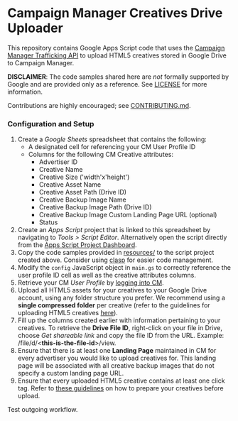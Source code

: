 # Campaign Manager Creatives Drive Uploader

This repository contains Google Apps Script code that uses the
[Campaign Manager Trafficking API](https://developers.google.com/doubleclick-advertisers/getting_started)
to upload HTML5 creatives stored in Google Drive to Campaign Manager.

**DISCLAIMER**: The code samples shared here are _not_ formally supported
by Google and are provided only as a reference. See [LICENSE](LICENSE.md)
for more information.

Contributions are highly encouraged; see [CONTRIBUTING.md](CONTRIBUTING.md).

### Configuration and Setup

1.  Create a *Google Sheets* spreadsheet that contains the following:
    - A designated cell for referencing your CM User Profile ID
    - Columns for the following CM Creative attributes:
       - Advertiser ID
       - Creative Name
       - Creative Size ('width'x'height')
       - Creative Asset Name
       - Creative Asset Path (Drive ID)
       - Creative Backup Image Name
       - Creative Backup Image Path (Drive ID)
       - Creative Backup Image Custom Landing Page URL (optional)
       - Status
1.  Create an *Apps Script* project that is linked to this spreadsheet by
    navigating to *Tools > Script Editor*. Alternatively open the script
    directly from the
    [Apps Script Project Dashboard](https://script.google.com/home/all).
1.  Copy the code samples provided in [resources/](resources) to the script
    project created above. Consider using
    [clasp](https://github.com/google/clasp) for easier code management.
1.  Modify the `config` JavaScript object in `main.gs` to correctly reference
    the user profile ID cell as well as the creative attributes columns.
1.  Retrieve your CM *User Profile* by
    [logging into CM](https://www.google.com/dfa/trafficking/).
1.  Upload all HTML5 assets for your creatives to your Google Drive account,
    using any folder structure you prefer. We recommend using a **single
    compressed folder** per creative (refer to the guidelines for uploading
    HTML5 creatives
    [here](https://support.google.com/campaignmanager/answer/3145300?hl=en&ref_topic=2826366)).
1.  Fill up the columns created earlier with information pertaining to your
    creatives. To retrieve the **Drive File ID**, right-click on your file in
    Drive, choose *Get shareable link* and copy the file ID from the URL.
    Example: /file/d/\<**this-is-the-file-id**\>/view.
1.  Ensure that there is at least one **Landing Page** maintained in CM for
    every advertiser you would like to upload creatives for. This landing page
    will be associated with all creative backup images that do not specify a
    custom landing page URL.
1.  Ensure that every uploaded HTML5 creative contains at least one click tag.
    Refer to
    [these guidelines](https://support.google.com/campaignmanager/answer/4483813?hl=en&ref_topic=2826366)
    on how to prepare your creatives before upload.

Test outgoing workflow.
